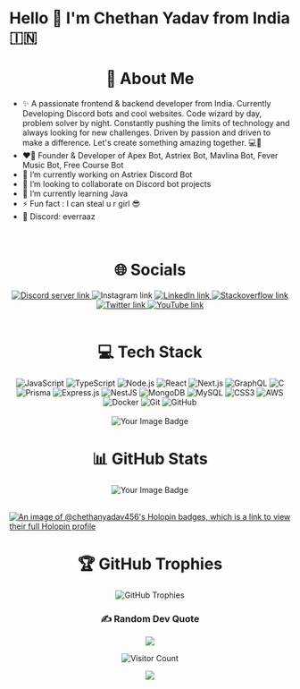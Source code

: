 # Hello 👋 I'm Chethan Yadav from India 🇮🇳

<h1 align="center">💫 About Me</h1>

- ✨ A passionate frontend & backend developer from India. Currently Developing Discord bots and cool websites. Code wizard by day, problem solver by night. Constantly pushing the limits of technology and always looking for new challenges. Driven by passion and driven to make a difference. Let's create something amazing together. 💻🚀
- ❤️‍🔥 Founder & Developer of Apex Bot, Astriex Bot, Mavlina Bot, Fever Music Bot, Free Course Bot
- 🔭 I’m currently working on Astriex Discord Bot
- 👯 I’m looking to collaborate on Discord bot projects
- 🌱 I’m currently learning Java
- ⚡ Fun fact : I can steal u r girl 😎 
- 🐔 Discord: everraaz

<br/>
<h1 align="center">🌐 Socials</h1>

<div align="center">
    <a href="htttps://discord.gg/YVn6nUycHU" target="_blank">
        <img src="https://img.shields.io/badge/Discord-%237289DA.svg?logo=discord&logoColor=white" alt="Discord server link">
    </a>
    <a> 
        <img src="https://img.shields.io/badge/Instagram-%23E4405F.svg?logo=Instagram&logoColor=white" alt="Instagram link">
    </a>
    <a href="https://linkedin.com/in/chethan-yadav" target="_blank">
        <img src="https://img.shields.io/badge/LinkedIn-%230077B5.svg?logo=linkedin&logoColor=white" alt="LinkedIn link">
    </a>
    <a href="https://stackoverflow.com/users/18890241" target="_blank">
        <img src="https://img.shields.io/badge/-Stackoverflow-FE7A16?logo=stack-overflow&logoColor=white" alt="Stackoverflow link">
    </a>
    <a href="https://twitter.com/chethanyadav456" target="_blank">
        <img src="https://img.shields.io/badge/Twitter-%231DA1F2.svg?logo=Twitter&logoColor=white" alt="Twitter link">
    </a>
    <a href="https://youtube.com/c/UCcPqBRJ_8Zqa8x6qRreXBgw" target="_blank">
        <img src="https://img.shields.io/badge/YouTube-%23FF0000.svg?logo=YouTube&logoColor=white" alt="YouTube link">
    </a>
</div>
<br/>

<h1 align="center">💻 Tech Stack</h1>
<div align="center">
    <img src="https://img.shields.io/badge/-JavaScript-black?style=flat-square&logo=javascript" alt="JavaScript">
    <img src="https://img.shields.io/badge/-TypeScript-007ACC?style=flat-square&logo=typescript" alt="TypeScript">
    <img src="https://img.shields.io/badge/-Nodejs-black?style=flat-square&logo=Node.js" alt="Node.js">
    <img src="https://img.shields.io/badge/-React-black?style=flat-square&logo=react" alt="React">
    <img src="https://img.shields.io/badge/-Next.js-black?style=flat-square&logo=next.js" alt="Next.js">
    <img src="https://img.shields.io/badge/-GraphQL-E10098?style=flat-square&logo=graphql" alt="GraphQL">
    <img src="https://img.shields.io/badge/C-311C87?style=flat-square&logo=C" alt="C">
    <img src="https://img.shields.io/badge/-Prisma-2D3748?style=flat-square&logo=prisma" alt="Prisma">
    <img src="https://img.shields.io/badge/-Express.js-787878?style=flat-square&logo=express" alt="Express.js">
    <img src="https://img.shields.io/badge/-html5-black?style=flat-square&logo=html5" alt="NestJS">
    <img src="https://img.shields.io/badge/-MongoDB-black?style=flat-square&logo=mongodb" alt="MongoDB">
    <img src="https://img.shields.io/badge/-MySQL-black?style=flat-square&logo=mysql" alt="MySQL">
    <img src="https://img.shields.io/badge/-CSS3-blue?style=flat-square&logo=css3" alt="CSS3">
    <img src="https://img.shields.io/badge/-aws-black?style=flat-square&logo=amazon" alt="AWS">
    <img src="https://img.shields.io/badge/-Docker-black?style=flat-square&logo=docker" alt="Docker">
    <img src="https://img.shields.io/badge/-Git-black?style=flat-square&logo=git" alt="Git">
    <img src="https://img.shields.io/badge/-GitHub-181717?style=flat-square&logo=github" alt="GitHub">
    </div>
    <br/>
<div id="thm-profile-badge" align="center">
    <img src="https://tryhackme-badges.s3.amazonaws.com/raaz0x1.png" alt="Your Image Badge" />
</div>

<h1 align="center">📊 GitHub Stats</h1>
<div align="center">
    <img src="https://tryhackme-badges.s3.amazonaws.com/raaz0x1.png" alt="Your Image Badge" /> <br>
</div>
<br/>

[![An image of @chethanyadav456's Holopin badges, which is a link to view their full Holopin profile](https://holopin.me/chethanyadav456)](https://holopin.io/@chethanyadav456)


<h1 align="center">🏆 GitHub Trophies</h1>

<div align="center">
    <img src="https://github-profile-trophy.vercel.app/?username=chethanyadav456&theme=juicyfresh&no-bg=true&no-frame=true&column=7" alt="GitHub Trophies">

### ✍️ Random Dev Quote
![](https://quotes-github-readme.vercel.app/api?type=horizontal&theme=merko)

![Visitor Count](https://profile-counter.glitch.me/chethanyadav456/count.svg)

<img src="https://github.com/chethanyadav456/chethanyadav456/assets/46392684/56bc1e91-4b24-4ed9-ba3e-77f08f1af9d8">
